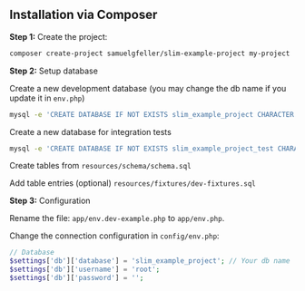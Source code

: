 ## Installation via Composer

**Step 1:** Create the project:

```bash
composer create-project samuelgfeller/slim-example-project my-project
```

**Step 2:** Setup database

Create a new development database (you may change the db name if you update it in `env.php`)

```bash
mysql -e 'CREATE DATABASE IF NOT EXISTS slim_example_project CHARACTER SET utf8mb4 COLLATE utf8mb4_unicode_ci;'
```

Create a new database for integration tests

```bash
mysql -e 'CREATE DATABASE IF NOT EXISTS slim_example_project_test CHARACTER SET utf8mb4 COLLATE utf8mb4_unicode_ci;'
```

Create tables from `resources/schema/schema.sql`

Add table entries (optional) `resources/fixtures/dev-fixtures.sql`

**Step 3:** Configuration

Rename the file: `app/env.dev-example.php` to `app/env.php`.

Change the connection configuration in `config/env.php`:

```php
// Database
$settings['db']['database'] = 'slim_example_project'; // Your db name
$settings['db']['username'] = 'root';
$settings['db']['password'] = '';
```